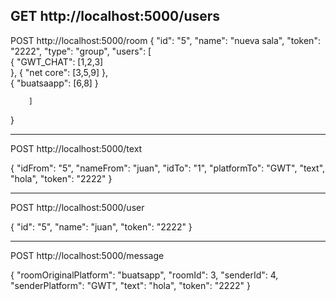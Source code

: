 
GET
http://localhost:5000/users
---------------------------------
POST
http://localhost:5000/room
{
        "id": "5",
        "name": "nueva sala",
		"token": "2222",
		"type": "group",
		"users": [		
			{
				"GWT_CHAT": [1,2,3]		
			},
			{
				"net core": [3,5,9]
			},			
			{
				"buatsaapp": [6,8]
			}
		
		]
}


-----------------------------------
POST
http://localhost:5000/text

{
        "idFrom": "5",
        "nameFrom": "juan",
		"idTo": "1",
		"platformTo": "GWT",
		"text", "hola",
		"token": "2222"
}

------------------------------------
POST
http://localhost:5000/user

{
        "id": "5",
        "name": "juan",
		"token": "2222"
}

-----------------
POST
http://localhost:5000/message

{
        "roomOriginalPlatform": "buatsapp",
        "roomId": 3,
        "senderId": 4,
		"senderPlatform": "GWT",
        "text": "hola",
		"token": "2222"
}